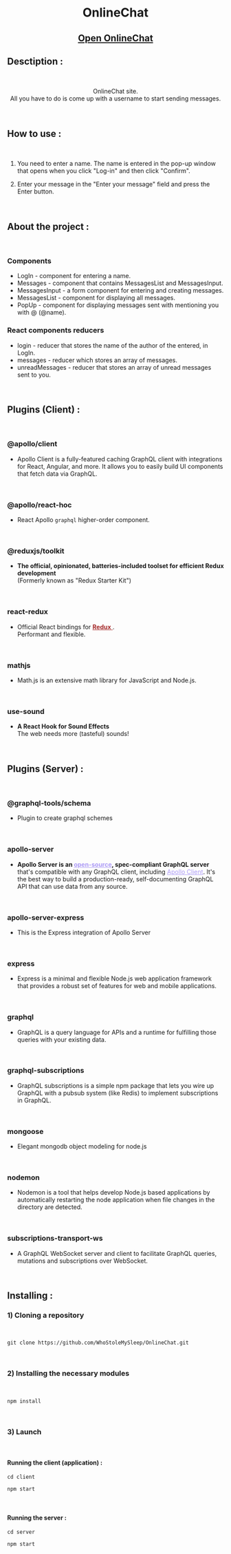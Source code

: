 <h1 align='center'>OnlineChat</h1>

<h2 align='center'>
  <a href="https://online-chat-wine.vercel.app/">
    Open OnlineChat
  </a>
</h2>

<h2>Desctiption :</h2>

<br>

<p align='center'>
  OnlineChat site.
  <br>
  All you have to do is come up with a username to start sending messages.
</p>

<br>

<h2>How to use :</h2>

<br>

1. You need to enter a name. The name is entered in the pop-up window that opens when you click "Log-in" and then click "Confirm".

2. Enter your message in the "Enter your message" field and press the Enter button.

<br>

<h2>About the project :</h2>

<br>

<h3>Components</h3>

<ul>
  <li>LogIn - component for entering a name.</li>
  <li>Messages - component that contains MessagesList and MessagesInput.</li>
  <li>MessagesInput - a form component for entering and creating messages.</li>
  <li>MessagesList - component for displaying all messages.</li>
  <li>PopUp - component for displaying messages sent with mentioning you with @ (@name).</li>
</ul>

<h3>React components reducers</h3>

<ul>
  <li>login - reducer that stores the name of the author of the entered, in LogIn.</li>
  <li>messages - reducer which stores an array of messages.</li>
  <li>unreadMessages - reducer that stores an array of unread messages sent to you.</li>
</ul>

<br>

<h2>Plugins (Client) :</h2>

<br>

<h3>@apollo/client</h3>

- Apollo Client is a fully-featured caching GraphQL client with integrations for React, Angular, and more. It allows you to easily build UI components that fetch data via GraphQL.

<br>

<h3>@apollo/react-hoc</h3>

- React Apollo `graphql` higher-order component.

<br>

<h3>@reduxjs/toolkit</h3>

- **The official, opinionated, batteries-included toolset for efficient Redux development**  
(Formerly known as "Redux Starter Kit")

<br>

<h3>react-redux</h3>

- Official React bindings for 
<a 
  style="color: brown" 
  href="https://github.com/reduxjs/redux">
  <b>Redux</b>
</a>.    
Performant and flexible.  

<br>

<h3>mathjs</h3>

- Math.js is an extensive math library for JavaScript and Node.js.

<br>

<h3>use-sound</h3>

- **A React Hook for Sound Effects**  
The web needs more (tasteful) sounds!

<br>

<h2>Plugins (Server) :</h2>

<br>

<h3>@graphql-tools/schema</h3>

- Plugin to create graphql schemes

<br>

<h3>apollo-server</h3>

- <b>Apollo Server is an 
  <a 
    style="color: #ad9bf6" 
    href="https://github.com/apollographql/apollo-server">open-source</a>, spec-compliant GraphQL server</b> that's compatible with any GraphQL client, including <a style="color: #ad9bf6" href="https://www.apollographql.com/docs/react/">Apollo Client</a>. It's the best way to build a production-ready, self-documenting GraphQL API that can use data from any source.

<br>

<h3>apollo-server-express</h3>

- This is the Express integration of Apollo Server

<br>

<h3>express</h3>

- Express is a minimal and flexible Node.js web application framework that provides a robust set of features for web and mobile applications.

<br>

<h3>graphql</h3>

- GraphQL is a query language for APIs and a runtime for fulfilling those queries with your existing data.

<br>

<h3>graphql-subscriptions</h3>

- GraphQL subscriptions is a simple npm package that lets you wire up GraphQL with a pubsub system (like Redis) to implement subscriptions in GraphQL.

<br>

<h3>mongoose</h3>

- Elegant mongodb object modeling for node.js

<br>

<h3>nodemon</h3>

- Nodemon is a tool that helps develop Node.js based applications by automatically restarting the node application when file changes in the directory are detected.

<br>

<h3>subscriptions-transport-ws</h3>

- A GraphQL WebSocket server and client to facilitate GraphQL queries, mutations and subscriptions over WebSocket.

<br>

<h2>Installing :</h2>

<h3>1) Cloning a repository</h3>

<br>

```
git clone https://github.com/WhoStoleMySleep/OnlineChat.git
```

<br>

<h3>2) Installing the necessary modules</h3>

<br>

```
npm install
```

<br>

<h3>3) Launch</h3>

<br>
<h4>Running the client (application) :</h4>

```
cd client

npm start
```

<br>
<h4>Running the server :</h4>

```
cd server

npm start
```

<br>